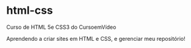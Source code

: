 # html-css
 Curso de HTML 5e CSS3  do CursoemVídeo

Aprendendo a criar sites em HTML e CSS, e gerenciar meu repositório!